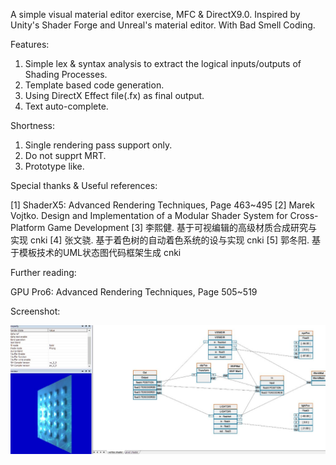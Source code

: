 A simple visual material editor exercise, MFC & DirectX9.0.
Inspired by Unity's Shader Forge and Unreal's material editor.
With Bad Smell Coding.

Features:

1. Simple lex & syntax analysis to extract the logical inputs/outputs of Shading Processes.
2. Template based code generation. 
3. Using DirectX Effect file(.fx) as final output.
4. Text auto-complete.

Shortness:

1. Single rendering pass support only.
2. Do not supprt MRT.
3. Prototype like.

Special thanks & Useful references:

[1] ShaderX5: Advanced Rendering Techniques, Page 463~495
[2] Marek Vojtko. Design and Implementation of a Modular Shader System for Cross-Platform Game Development
[3] 李熙健. 基于可视编辑的高级材质合成研究与实现 cnki
[4] 张文骁. 基于着色树的自动着色系统的设与实现 cnki
[5] 郭冬阳. 基于模板技术的UML状态图代码框架生成 cnki

Further reading:

 GPU Pro6: Advanced Rendering Techniques, Page 505~519

Screenshot:

![image](https://github.com/solaxu/Simple-Visual-Material-Editor/blob/master/ScreenShot.jpg)
